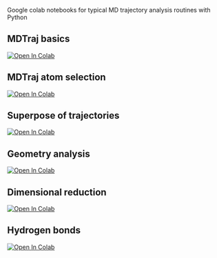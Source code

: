 Google colab notebooks for typical MD trajectory analysis routines with Python

## MDTraj basics
[![Open In Colab](https://colab.research.google.com/assets/colab-badge.svg)](https://colab.research.google.com/github/matsunagalab/md_analysis/blob/main/mdtraj_basics.ipynb)

## MDTraj atom selection
[![Open In Colab](https://colab.research.google.com/assets/colab-badge.svg)](https://colab.research.google.com/github/matsunagalab/md_analysis/blob/main/mdtraj_atomselection.ipynb)

## Superpose of trajectories
[![Open In Colab](https://colab.research.google.com/assets/colab-badge.svg)](https://colab.research.google.com/github/matsunagalab/md_analysis/blob/main/md_superpose.ipynb)

## Geometry analysis
[![Open In Colab](https://colab.research.google.com/assets/colab-badge.svg)](https://colab.research.google.com/github/matsunagalab/md_analysis/blob/main/md_distancemap.ipynb)

## Dimensional reduction
[![Open In Colab](https://colab.research.google.com/assets/colab-badge.svg)](https://colab.research.google.com/github/matsunagalab/md_analysis/blob/main/md_dimensionalreduction.ipynb)

## Hydrogen bonds
[![Open In Colab](https://colab.research.google.com/assets/colab-badge.svg)](https://colab.research.google.com/github/matsunagalab/md_analysis/blob/main/md_hbonds.ipynb)
